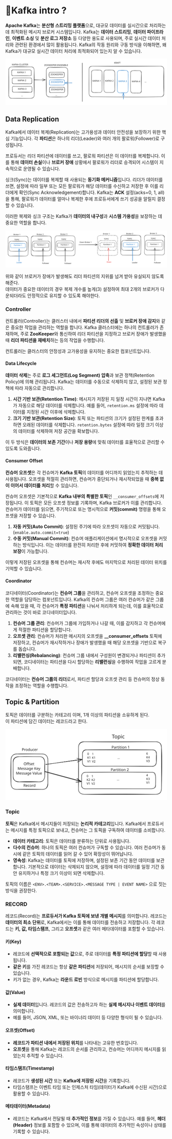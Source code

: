 # Kafka intro ?

**Apache Kafka**는 **분산형 스트리밍 플랫폼**으로, 대규모 데이터를 실시간으로 처리하는 데 최적화된 메시지 브로커 시스템입니다. Kafka는 **데이터 스트리밍**, **데이터 파이프라인**, **이벤트 소싱** 및 **분산 로그 저장소** 등 다양한 용도로 사용되며, 주로 실시간 데이터 처리와 관련된 환경에서 많이 활용됩니다. Kafka의 작동 원리와 구동 방식을 이해하면, 왜 Kafka가 대규모 실시간 데이터 처리에 최적화되어 있는지 알 수 있습니다.

<img src="../../../.gitbook/assets/file.excalidraw (1).svg" alt="" class="gitbook-drawing">

## Data Replication

Kafka에서 데이터 복제(Replication)는 고가용성과 데이터 안전성을 보장하기 위한 핵심 기능입니다. 각 **파티션**은 하나의 리더(Leader)와 여러 개의 팔로워(Follower)로 구성됩니다.&#x20;

프로듀서는 리더 파티션에 데이터를 쓰고, 팔로워 파티션은 이 데이터를 복제합니다. 이를 통해 **데이터 손실**이나 **브로커 장애** 상황에서 팔로워가 리더로 승격되어 시스템이 지속적으로 운영될 수 있습니다.

싱크(Sync)는 데이터를 복제할 때 사용되는 **동기화 메커니즘**입니다. 리더가 데이터를 쓰면, 설정에 따라 일부 또는 모든 팔로워가 해당 데이터를 수신하고 저장한 후 이를 리더에게 확인(Sync Acknowledgement)합니다. Kafka는 **ACK** 설정(acks=0, 1, all)을 통해, 팔로워가 데이터를 얼마나 복제한 후에 프로듀서에게 쓰기 성공을 알릴지 결정할 수 있습니다.

이러한 복제와 싱크 구조는 Kafka가 **데이터의 내구성**과 **시스템 가용성**을 보장하는 데 중요한 역할을 합니다.

<img src="../../../.gitbook/assets/file.excalidraw.svg" alt="" class="gitbook-drawing">

위와 같이 브로커가 장애가 발생해도 리더 파티션의 지위를 넘겨 받아 유실되지 않도록 해준다.\
데이터가 중요한 데이터의 경우 복제 개수를 높게(3) 설정하여 최대 2개의 브로커가 다운되더라도 안정적으로 유지할 수 있도록 해야한다.

### Controller

컨트롤러(Controller)는 클러스터 내에서 **파티션 리더의 선출** 및 **브로커 장애 감지**와 같은 중요한 작업을 관리하는 역할을 합니다. Kafka 클러스터에는 하나의 컨트롤러가 존재하며, 주로 **ZooKeeper**와 통신하여 리더 파티션을 지정하고 브로커 장애가 발생했을 때 **리더 파티션을 재배치**하는 등의 작업을 수행합니다.&#x20;

컨트롤러는 클러스터의 안정성과 고가용성을 유지하는 중요한 컴포넌트입니다.

#### Data Lifecycle

**데이터 삭제**는 주로 **로그 세그먼트(Log Segment) 압축**과 보관 정책(Retention Policy)에 의해 관리됩니다. Kafka는 데이터를 수동으로 삭제하지 않고, 설정된 보관 정책에 따라 자동으로 관리합니다.&#x20;

1. **시간 기반 보관(Retention Time)**: 메시지가 저장된 지 일정 시간이 지나면 Kafka가 자동으로 해당 데이터를 삭제합니다. 예를 들어, `retention.ms` 설정에 따라 데이터를 지정된 시간 이후에 삭제합니다.
2. **크기 기반 보관(Retention Size)**: 토픽 또는 파티션의 크기가 설정된 한계를 초과하면 오래된 데이터를 삭제합니다. `retention.bytes` 설정에 따라 일정 크기 이상의 데이터를 삭제하여 저장 공간을 확보합니다.

이 두 방식은 **데이터의 보존 기간**이나 **저장 용량**에 맞춰 데이터를 효율적으로 관리할 수 있도록 도와줍니다.

#### Consumer Offset

**컨슈머 오프셋**은 각 컨슈머가 **Kafka 토픽**의 데이터를 어디까지 읽었는지 추적하는 데 사용됩니다. 오프셋을 적절히 관리하면, 컨슈머가 중단되거나 재시작되었을 때 **중복 없이 이어서 데이터를 처리**할 수 있습니다.

컨슈머 오프셋은 기본적으로 **Kafka 내부의 특별한 토픽**인 `__consumer_offsets`에 저장됩니다. 이 토픽은 모든 오프셋 정보를 기록하며, Kafka 브로커가 이를 관리합니다. 컨슈머가 데이터를 읽으면, 주기적으로 또는 명시적으로 **커밋(commit)** 명령을 통해 오프셋을 저장할 수 있습니다.

1. **자동 커밋(Auto Commit)**: 설정된 주기에 따라 오프셋이 자동으로 커밋됩니다. (`enable.auto.commit=true`)
2. **수동 커밋(Manual Commit)**: 컨슈머 애플리케이션에서 명시적으로 오프셋을 커밋하는 방식입니다. 이는 데이터를 완전히 처리한 후에 커밋하여 **정확한 데이터 처리 보장**이 가능합니다.

이렇게 저장된 오프셋을 통해 컨슈머는 재시작 후에도 마지막으로 처리된 데이터 위치를 기억할 수 있습니다.

#### Coordinator

코디네이터(Coordinator)는 **컨슈머 그룹**을 관리하고, 컨슈머 오프셋을 조정하는 중요한 역할을 담당하는 컴포넌트입니다. Kafka의 컨슈머 그룹은 여러 컨슈머가 같은 그룹에 속해 있을 때, 각 컨슈머가 **특정 파티션**을 나눠서 처리하게 되는데, 이를 효율적으로 관리하는 것이 바로 코디네이터입니다.

1. **컨슈머 그룹 관리**: 컨슈머가 그룹에 가입하거나 나갈 때, 이를 감지하고 각 컨슈머에게 적절한 파티션을 할당합니다.
2. **오프셋 관리**: 컨슈머가 처리한 메시지의 오프셋을 **\_\_consumer\_offsets** 토픽에 저장하고, 컨슈머가 재시작하거나 장애가 발생했을 때 해당 오프셋을 기반으로 복구를 돕습니다.
3. **리밸런싱(Rebalancing)**: 컨슈머 그룹 내에서 구성원이 변경되거나 파티션이 추가되면, 코디네이터는 파티션을 다시 할당하는 **리밸런싱**을 수행하여 작업을 고르게 분배합니다.

코디네이터는 **컨슈머 그룹의 리더**로서, 파티션 할당과 오프셋 관리 등 컨슈머의 정상 동작을 조정하는 역할을 수행합니다.

## Topic & Partition

토픽은 데이터를 구분하는 카테고리 이며, 1개 이상의 파티션을 소유하게 된다.\
이 파티션에 담긴 데이터는 레코드라고 한다.

<img src="../../../.gitbook/assets/file.excalidraw (54).svg" alt="" class="gitbook-drawing">

### Topic

**토픽**은 Kafka에서 메시지들이 저장되는 **논리적 카테고리**입니다. Kafka에서 프로듀서는 메시지를 특정 토픽으로 보내고, 컨슈머는 그 토픽을 구독하여 데이터를 소비합니다.

* **데이터 카테고리**: 토픽은 데이터를 분류하는 단위로 사용됩니다.&#x20;
* **다수의 컨슈머**: 하나의 토픽은 여러 컨슈머가 구독할 수 있습니다. 여러 컨슈머가 동시에 같은 토픽의 데이터를 읽어 갈 수 있어 확장성이 뛰어납니다.
* **영속성**: Kafka는 데이터를 토픽에 저장하며, 설정된 보존 기간 동안 데이터를 보관합니다. 기본적으로 데이터는 삭제되지 않으며, 설정에 따라 데이터를 일정 기간 동안 유지하거나 특정 크기 이상이 되면 삭제합니다.

토픽의 이름은 `<ENV>.<TEAM>.<SERVICE>.<MESSAGE TYPE | EVENT NAME>` 으로 짓는 방식을 권장한다.

### RECORD

레코드(Record)는 **프로듀서가 Kafka 토픽에 보낸 개별 메시지**를 의미합니다. 레코드는 **데이터의 최소 단위**로, Kafka에서는 이를 통해 데이터를 전송하고 저장합니다. 각 레코드는 **키, 값, 타임스탬프**, 그리고 **오프셋**과 같은 여러 메타데이터를 포함할 수 있습니다.

#### **키(Key)**

* 레코드에 **선택적으로 포함되는 값**으로, 주로 데이터를 **특정 파티션에 할당**할 때 사용됩니다.
* **같은 키**를 가진 레코드는 항상 **같은 파티션**에 저장되어, 메시지의 순서를 보장할 수 있습니다.
* 키가 없는 경우, Kafka는 **라운드 로빈** 방식으로 메시지를 파티션에 할당합니다.

#### **값(Value)**

* **실제 데이터**입니다. 레코드의 값은 전송하고자 하는 **실제 메시지나 이벤트 데이터**를 의미합니다.
* 예를 들어, JSON, XML, 또는 바이너리 데이터 등 다양한 형식이 될 수 있습니다.

#### **오프셋(Offset)**

* **레코드가 파티션 내에서 저장된 위치**를 나타내는 고유한 번호입니다.
* **오프셋**을 통해 Kafka는 레코드의 순서를 관리하고, 컨슈머는 어디까지 메시지를 읽었는지 추적할 수 있습니다.

#### **타임스탬프(Timestamp)**

* 레코드가 **생성된 시간** 또는 **Kafka에 저장된 시간**을 기록합니다.
* 타임스탬프는 이벤트 타임 또는 인제스처 타임(데이터가 Kafka에 수신된 시간)으로 활용할 수 있습니다.

#### **메타데이터(Metadata)**

* 레코드는 Kafka에서 전달될 때 **추가적인 정보**를 가질 수 있습니다. 예를 들어, **헤더(Header)** 정보를 포함할 수 있으며, 이를 통해 데이터의 추가적인 속성이나 상태를 기록할 수 있습니다.

